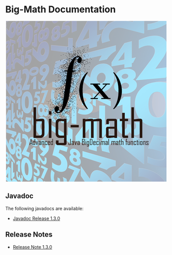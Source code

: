 # Big-Math Documentation

<p align="center">
	<img alt="big-math" src="docs/images/big-math-splashscreen.png">
</p>

## Javadoc

The following javadocs are available:

* [Javadoc Release 1.3.0](javadoc/v1.3.0/)

## Release Notes

* [Release Note 1.3.0](releases/v1.3.0.html)

